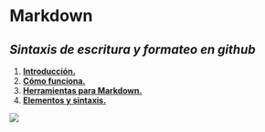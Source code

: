 # Markdown
## _Sintaxis de escritura y formateo en github_

1. [**Introducción.**](Markdowns/Introduccion.md)
2. [**Cómo funciona.**](Markdowns/Funcionamiento.md)
3. [**Herramientas para Markdown.**](Markdowns/Herramientas.md)
4. [**Elementos y sintaxis.**](Markdowns/elementos.md)	

![](https://res.cloudinary.com/darryl/image/upload/v1484757640/jsej3zvqvivt3cq3wcat.jpg)

